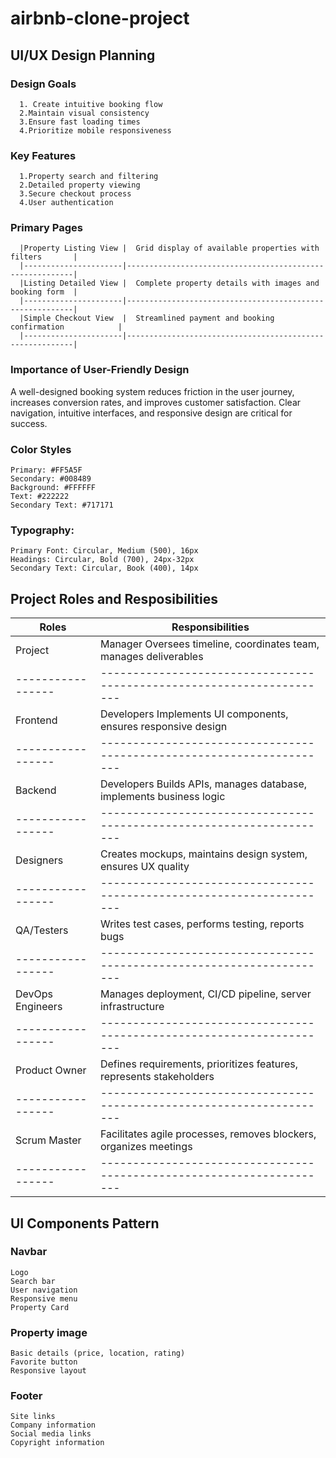 # airbnb-clone-project

## UI/UX Design Planning
  ### Design Goals
      1. Create intuitive booking flow
      2.Maintain visual consistency
      3.Ensure fast loading times
      4.Prioritize mobile responsiveness
      
  ### Key Features
      1.Property search and filtering
      2.Detailed property viewing
      3.Secure checkout process
      4.User authentication
  
  ### Primary Pages
  
      |Property Listing View |	Grid display of available properties with filters       |
      |----------------------|----------------------------------------------------------|
      |Listing Detailed View |	Complete property details with images and booking form  |
      |----------------------|----------------------------------------------------------|
      |Simple Checkout View  |  Streamlined payment and booking confirmation            |
      |----------------------|----------------------------------------------------------|
  
  ### Importance of User-Friendly Design
A well-designed booking system reduces friction in the user journey, increases conversion rates, and improves customer satisfaction. Clear navigation, intuitive interfaces, and responsive design are critical for success.

  ### Color Styles
    Primary: #FF5A5F
    Secondary: #008489
    Background: #FFFFFF
    Text: #222222
    Secondary Text: #717171
    
  ### Typography:
    Primary Font: Circular, Medium (500), 16px
    Headings: Circular, Bold (700), 24px-32px
    Secondary Text: Circular, Book (400), 14px

## Project Roles and Resposibilities

| Roles	          |    Responsibilities
|-----------------|---------------------------------------------------------------------|
|Project          | Manager	Oversees timeline, coordinates team, manages deliverables   |
|-----------------|---------------------------------------------------------------------|
|Frontend         | Developers	Implements UI components, ensures responsive design     |  
|-----------------|---------------------------------------------------------------------|
|Backend          | Developers	Builds APIs, manages database, implements business logic| 
|-----------------|---------------------------------------------------------------------|
|Designers	      | Creates mockups, maintains design system, ensures UX quality        |
|-----------------|---------------------------------------------------------------------|
|QA/Testers	      | Writes test cases, performs testing, reports bugs                   |
|-----------------|---------------------------------------------------------------------|
|DevOps Engineers | Manages deployment, CI/CD pipeline, server infrastructure           |
|-----------------|---------------------------------------------------------------------|
|Product Owner	  | Defines requirements, prioritizes features, represents stakeholders |
|-----------------|---------------------------------------------------------------------|
|Scrum Master	    | Facilitates agile processes, removes blockers, organizes meetings   |
|-----------------|---------------------------------------------------------------------|

## UI Components Pattern
  ### Navbar
    Logo
    Search bar
    User navigation
    Responsive menu
    Property Card

  ### Property image
    Basic details (price, location, rating)
    Favorite button
    Responsive layout
    
  ### Footer
    Site links
    Company information
    Social media links
    Copyright information
